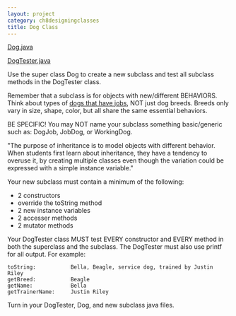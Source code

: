 ```yaml
---
layout: project
category: ch8designingclasses
title: Dog Class
---
```


[Dog.java](/apcsa/ch9inheritance/Dog.java)

[DogTester.java](/apcsa/ch9inheritance/DogTester.java)

Use the super class Dog to create a new subclass and test all subclass methods in the DogTester class.

Remember that a subclass is for objects with new/different BEHAVIORS. Think about types of [dogs that have jobs](https://en.wikipedia.org/wiki/Working_dog), NOT just dog breeds. Breeds only vary in size, shape, color, but all share the same essential behaviors.

BE SPECIFIC! You may NOT name your subclass something basic/generic such as: DogJob, JobDog, or WorkingDog.

"The purpose of inheritance is to model objects with different behavior. When students first learn about inheritance, they have a tendency to overuse it, by creating multiple classes even though the variation could be expressed with a simple instance variable."

Your new subclass must contain a minimum of the following:

- 2 constructors
- override the toString method
- 2 new instance variables
- 2 accesser methods
- 2 mutator methods

Your DogTester class MUST test EVERY constructor and EVERY method in both the superclass and the subclass. The DogTester must also use printf for all output. For example:

```
toString:           Bella, Beagle, service dog, trained by Justin Riley
getBreed:           Beagle
getName:            Bella
getTrainerName:     Justin Riley
```

Turn in your DogTester, Dog, and new subclass java files.
